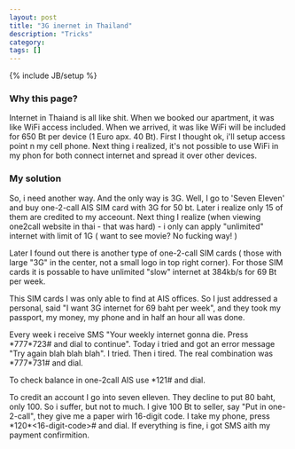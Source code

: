 ```yaml
---
layout: post
title: "3G inernet in Thailand"
description: "Tricks"
category: 
tags: []
---
```

{% include JB/setup %}

### Why this page?

Internet in Thaiand is all like shit. When we booked our apartment, it was like WiFi access included.
When we arrived, it was like WiFi will be included for 650 Bt per device (1 Euro apx. 40 Bt). 
First I thought ok, i'll setup access point n my cell phone. Next thing i realized, it's not possible 
to use WiFi in my phon for both connect internet and spread it over other devices.

### My solution

So, i need another way. And the only way is 3G. Well, I go to 'Seven Eleven' and buy one-2-call AIS 
SIM card with 3G for 50 bt. Later i realize only 15 of them are credited to my acceount. Next thing
I realize (when viewing one2call website in thai - that was hard) - i only can apply "unlimited" internet with
limit of 1G ( want to see movie? No fucking way! )

Later I found out there is another type of one-2-call SIM cards ( those with large "3G" in the center, 
not a small logo in top right corner). For those SIM cards it is possable to have unlimited "slow" 
internet at 384kb/s for 69 Bt per week.

This SIM cards I was only able to find at AIS offices. So I just addressed a personal, said "I want
3G internet for 69 baht per week", and they took my passport, my money, my phone and in half an hour
all was done.

Every week i receive SMS "Your weekly internet gonna die. Press \*777\*723# and dial to continue". 
Today i tried and got an error message "Try again blah blah blah". I tried. Then i tired. The real 
combination was \*777\*731# and dial.

To check balance in one-2call AIS use \*121# and dial.
  
To credit an account I go into seven elleven. They decline to put 80 baht, only 100. So i suffer, but 
not to much. I give 100 Bt to seller, say "Put in one-2-call", they give me a paper wirh 16-digit code.
I take my phone, press \*120\*<16-digit-code># and dial. If everything is fine, i got SMS aith my payment
confirmition. 
